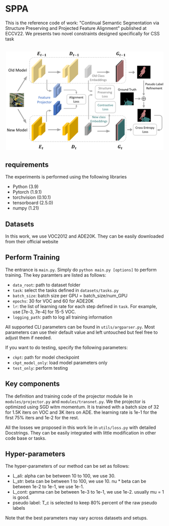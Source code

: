 # SPPA

This is the reference code of work: "Continual Semantic Segmentation via Structure Preserving and Projected Feature Alignment" published at ECCV22. We presents two novel constraints designed specifically for CSS task

</br>

<center><img src="images/fig1.png" width="500"/></center>



## requirements

The experiments is performed using the following libraries

- Python (3.9)
- Pytorch (1.9.1)
- torchvision (0.10.1)
- tensorboard (2.5.0)
- numpy (1.21)



## Datasets

In this work, we use VOC2012 and ADE20K. They can be easily downloaded from their official website



## Perform Training

The entrance is `main.py`. Simply do `python main.py [options]` to perform training. The key paramters are listed as follows:

- `data_root`: path to dataset folder
- `task`: select the tasks defined in `datasets/tasks.py`
- `batch_size`: batch size per GPU = batch_size/num_GPU
- `epochs`: 30 for VOC and 60 for ADE20K
- `lr`: the list of learning rate for each step defined in `task`. For example, use [7e-3, 7e-4] for 15-5 VOC.
- `logging_path`: path to log all training information


All supported CLI parameters can be found in `utils/argparser.py`. Most parameters can use their default value and left untouched but feel free to adjust them if needed.

If you want to do testing, specify the following parameters:

- `ckpt`: path for model checkpoint
- `ckpt_model_only`: load model parameters only
- `test_only`: perform testing



## Key components

The definition and training code of the projector module lie in `modules/projector.py` and `modules/transnet.py`. We the projector is optimized using SGD witm momentum. It is trained with a batch size of 32 for 1.5K iters on VOC and 3K iters on ADE. the learning rate is 1e-1 for the first 75% iters and 1e-2 for the rest. 

All the losses we proposed in this work lie in `utils/loss.py` with detailed Docstrings. They can be easily integrated with little modification in other code base or tasks.



## Hyper-parameters

The hyper-parameters of our method can be set as follows:

- L_ali: alpha can be between 10 to 100, we use 30.
- L_str: beta can be between 1 to 100, we use 10. nu * beta can be between 1e-2 to 1e-1, we use 1e-1.
- L_cont: gamma can be between 1e-3 to 1e-1, we use 1e-2. usually mu = 1 is good.
- pseudo label: T_c is selected to keep 80% percent of the raw pseudo labels

Note that the best parameters may vary across datasets and setups.
